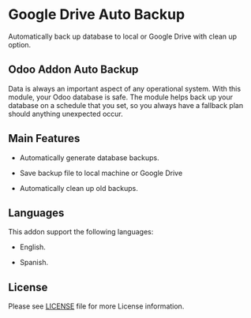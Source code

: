 # Google Drive Auto Backup

Automatically back up database to local or Google Drive with clean up option.


## Odoo Addon Auto Backup

Data is always an important aspect of any operational system. With
this module, your Odoo database is safe. The module helps back up
your database on a schedule that you set, so you always have
a fallback plan should anything unexpected occur.


## Main Features

* Automatically generate database backups.

* Save backup file to local machine or Google Drive

* Automatically clean up old backups.


## Languages

This addon support the following languages:

* English.

* Spanish.


## License

Please see [LICENSE](LICENSE) file for more License information.

